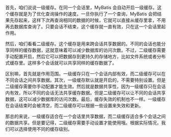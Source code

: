 首先，咱们说说一级缓存。在同一个会话里，MyBatis 会自动开启一级缓存。这个缓存就是为了优化查询操作的速度。一旦你执行了一个查询，MyBatis 会把结果先存起来，这样下次再查询相同的数据的时候，它就可以直接从缓存里拿，不用再去数据库查询了。只要会话不结束，这个缓存就一直有效，只在这一个会话里起作用。



然后，咱们看看二级缓存。这个缓存是用来跨会话共享数据的。不同的会话也能分享同样的缓存数据，这就意味着可以减少数据库的访问次数。不过，二级缓存需要手动配置开启，然后它可以把数据存到更持久的存储地方，比如文件系统或者分布式缓存里。这样多个会话就可以共享同样的缓存数据了。



区别嘛，首先就是作用范围。一级缓存只在一个会话内部有效，而二级缓存可以在不同会话之间共享数据。其次，一级缓存默认就是开启的，不需要特别设置。但是二级缓存需要你手动配置才能生效。然后就是数据共享性，因为一级缓存只在会话内有效，所以不同的会话无法共享缓存数据。但是二级缓存可以让不同的会话共享数据，这可以减少数据库的访问次数。最后，缓存失效的机制也不一样。一级缓存在会话结束时会被清空，而二级缓存可以根据一些设置来失效和更新。



那总的来说，一级缓存适合在一个会话里共享数据，而二级缓存适合多个会话之间的数据共享。但是要记得，二级缓存需要手动设置才能使用哦。根据实际情况，我们可以选择使用不同的缓存级别。

